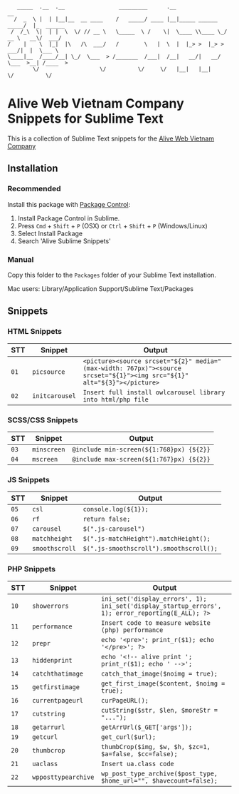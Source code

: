 ```
   _____  .__  .__                 _________      .__                      __          
  /  _  \ |  | |__|__  __ ____    /   _____/ ____ |__|_____ ______   _____/  |_  ______
 /  /_\  \|  | |  \  \/ // __ \   \_____  \ /    \|  \____ \\____ \_/ __ \   __\/  ___/
/    |    \  |_|  |\   /\  ___/   /        \   |  \  |  |_> >  |_> >  ___/|  |  \___ \ 
\____|__  /____/__| \_/  \___  > /_______  /___|  /__|   __/|   __/ \___  >__| /____  >
        \/                   \/          \/     \/   |__|   |__|        \/          \/ 
```

Alive Web Vietnam Company Snippets for Sublime Text
================================================

This is a collection of Sublime Text snippets for the [Alive Web Vietnam Company](https://alive-web.vn/)

## Installation

### Recommended

Install this package with [Package Control](https://sublime.wbond.net/):
1. Install Package Control in Sublime.
2. Press `Cmd` + `Shift` + `P` (OSX) or `Ctrl` + `Shift` + `P` (Windows/Linux)
3. Select Install Package
4. Search 'Alive Sublime Snippets'

### Manual

Copy this folder to the `Packages` folder of your Sublime Text installation.

Mac users: Library/Application Support/Sublime Text/Packages

## Snippets

### HTML Snippets
|STT|Snippet|Output|
|-------|-------|------|
| `01` | `picsource` | `<picture><source srcset="${2}" media="(max-width: 767px)"><source srcset="${1}"><img src="${1}" alt="${3}"></picture>` |
| `02` | `initcarousel` | `Insert full install owlcarousel library into html/php file` |


### SCSS/CSS Snippets
|STT|Snippet|Output|
|-------|-------|------|
| `03` | `minscreen` | `@include min-screen(${1:768}px) {${2}}` |
| `04` | `mscreen` | `@include max-screen(${1:767}px) {${2}}` |


### JS Snippets
|STT|Snippet|Output|
|-------|-------|------|
| `05` | `csl` | `console.log(${1});` |
| `06` | `rf` | `return false;` |
| `07` | `carousel` | `$(".js-carousel")` |
| `08` | `matchheight` | `$(".js-matchHeight").matchHeight();` |
| `09` | `smoothscroll` | `$(".js-smoothscroll").smoothscroll();` |


### PHP Snippets
|STT|Snippet|Output|
|-------|-------|------|
| `10` | `showerrors` | `ini_set('display_errors', 1); ini_set('display_startup_errors', 1); error_reporting(E_ALL); ?>` |
| `11` | `performance` | `Insert code to measure website (php) performance` |
| `12` | `prepr` | `echo '<pre>'; print_r($1); echo '</pre>'; ?>` |
| `13` | `hiddenprint` | `echo '<!-- alive print '; print_r($1); echo ' -->';` |
| `14` | `catchthatimage` | `catch_that_image($noimg = true);` |
| `15` | `getfirstimage` | `get_first_image($content, $noimg = true);` |
| `16` | `currentpageurl` | `curPageURL();` |
| `17` | `cutstring` | `cutString($str, $len, $moreStr = "...");` |
| `18` | `getarrurl` | `getArrUrl($_GET['args']);` |
| `19` | `getcurl` | `get_curl($url);` |
| `20` | `thumbcrop` | `thumbCrop($img, $w, $h, $zc=1, $a=false, $cc=false);` |
| `21` | `uaclass` | `Insert ua.class code` |
| `22` | `wpposttypearchive` | `wp_post_type_archive($post_type, $home_url="", $havecount=false);` |